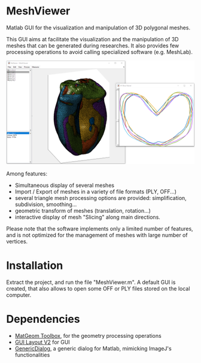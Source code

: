 # MeshViewer
Matlab GUI for the visualization and manipulation of 3D polygonal meshes.

This GUI aims at facilitate the visualization and the manipulation of 3D meshes that can be generated during researches. 
It also provides few processing operations to avoid calling specialized software (e.g. MeshLab). 

![The MeshViewer application allows for comparison of several meshes](doc/images/MeshViewer-screenshot.png)

Among features:

* Simultaneous display of several meshes 
* Import / Export of meshes in a variety of file formats (PLY, OFF...)
* several triangle mesh processing options are provided: simplification, subdivision, smoothing...
* geometric transform of meshes (translation, rotation...)
* interactive display of mesh "Slicing" along main directions.

Please note that the software implements only a limited number of features, and is not optimized
for the management of meshes with large number of vertices.

# Installation

Extract the project, and run the file "MeshViewer.m". 
A default GUI is created, that also allows to open some OFF or PLY files stored on the local computer.

# Dependencies

* [MatGeom Toolbox](https://github.com/mattools/matGeom), for the geometry processing operations
* [GUI Layout V2](https://fr.mathworks.com/matlabcentral/fileexchange/47982-gui-layout-toolbox) for GUI
* [GenericDialog](https://github.com/mattools/GenericDialog), a generic dialog for Matlab, mimicking ImageJ's functionalities
